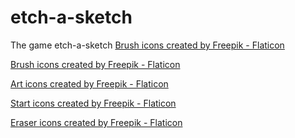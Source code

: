 # etch-a-sketch
The game etch-a-sketch
<a href="https://www.flaticon.com/free-icons/brush" title="brush icons">Brush icons created by Freepik - Flaticon</a>

<!-- <a href="https://www.flaticon.com/free-icons/start-button" title="start button icons">Start button icons created by Freepik - Flaticon</a> -->

<a href="https://www.flaticon.com/free-icons/brush" title="brush icons">Brush icons created by Freepik - Flaticon</a>

<a href="https://www.flaticon.com/free-icons/art" title="art icons">Art icons created by Freepik - Flaticon</a>

<a href="https://www.flaticon.com/free-icons/start" title="start icons">Start icons created by Freepik - Flaticon</a>

<a href="https://www.flaticon.com/free-icons/eraser" title="eraser icons">Eraser icons created by Freepik - Flaticon</a>
